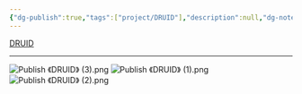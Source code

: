 ```yaml
---
{"dg-publish":true,"tags":["project/DRUID"],"description":null,"dg-note-icon":"2","platform":"UnrealEngine5,Blender","permalink":"/900.Publish/DRUID/","dgPassFrontmatter":true,"noteIcon":"2"}
---
```


[DRUID](https://www.gcores.com/games/126629)

---
![Publish 《DRUID》 (3).png](/img/user/700.Attachments/Publish%20%E3%80%8ADRUID%E3%80%8B%20(3).png)
![Publish 《DRUID》 (1).png](/img/user/700.Attachments/Publish%20%E3%80%8ADRUID%E3%80%8B%20(1).png)
![Publish 《DRUID》 (2).png](/img/user/700.Attachments/Publish%20%E3%80%8ADRUID%E3%80%8B%20(2).png)